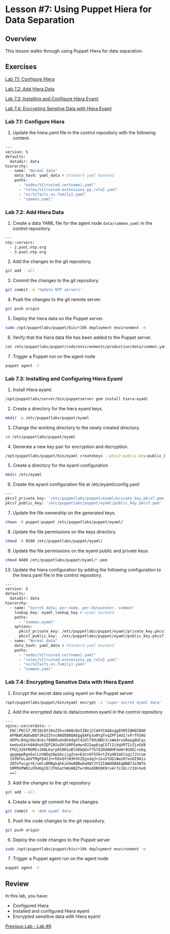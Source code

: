 # Lesson #7: Using Puppet Hiera for Data Separation

## Overview

This lesson walks through using Puppet Hiera for data separation.

## Exercises

[Lab 7.1: Configure Hiera](#lab-71-configure-hiera)

[Lab 7.2: Add Hiera Data](#lab-72-add-hiera-data)

[Lab 7.3: Installing and Configure Hiera Eyaml](#lab-73-installing-and-configuring-hiera-eyaml)

[Lab 7.4: Encrypting Senstive Data with Hiera Eyaml](#lab-74-encrypting-senstive-data-with-hiera-eyaml)


### Lab 7.1: Configure Hiera

1. Update the hiera.yaml file in the control repository with the following content.

```bash
---
version: 5
defaults:
  datadir: data
hierarchy:
  - name: "Normal data"
    data_hash: yaml_data # Standard yaml backend
    paths:
      - "nodes/%{trusted.certname}.yaml"
      - "roles/%{trusted.extensions.pp_role}.yaml"
      - "os/%{facts.os.family}.yaml"
      - "common.yaml"
```

### Lab 7.2: Add Hiera Data

1. Create a data YAML file for the agent node `data/common.yaml` in the control repository.

```bash
---
ntp::servers:
  - 2.pool.ntp.org
  - 3.pool.ntp.org
```

2. Add the changes to the git repository.

```bash
git add --all
```

3. Commit the changes to the git repository.

```bash
git commit -m 'Update NTP servers'
```

4. Push the changes to the git remote server.

```bash
git push origin
```

5. Deploy the hiera data on the Puppet server.

```bash
sudo /opt/puppetlabs/puppet/bin/r10k deployment environment -m
```

6. Verify that the hiera data file has been added to the Puppet server.

```bash
cat /etc/puppetlabs/puppet/code/environments/production/data/common.yaml
```

7. Trigger a Puppet run on the agent node

```bash
puppet agent -t
```

### Lab 7.3: Installing and Configuring Hiera Eyaml

1. Install Hiera eyaml.

```bash
/opt/puppetlabs/server/bin/puppetserver gem install hiera-eyaml
```

2. Create a directory for the hiera eyaml keys.

```bash
mkdir -p /etc/puppetlabs/puppet/eyaml
```

3. Change the working directory to the newly created directory.

```bash
cd /etc/puppetlabs/puppet/eyaml
```

4. Generate a new key pair for encryption and decryption.

```bash
/opt/puppetlabs/puppet/bin/eyaml createkeys --pkcs7-public-key=public_key.pkcs7.pem --pkcs7-private-key=private_key.pkcs7.pem
```

5. Create a directory for the eyaml configuration

```bash
mkdir /etc/eyaml
```

6. Create the eyaml configuration file at /etc/eyaml/config.yaml
```bash
---
pkcs7_private_key: '/etc/puppetlabs/puppet/eyaml/private_key.pkcs7.pem'
pkcs7_public_key: '/etc/puppetlabs/puppet/eyaml/public_key.pkcs7.pem'
```

7. Update the file ownership on the generated keys.

```bash
chown -R puppet:puppet /etc/puppetlabs/puppet/eyaml/
```

8. Update the file permissions on the keys directory.

```bash
chmod -R 0500 /etc/puppetlabs/puppet/eyaml/
```

9. Update the file permissions on the eyaml public and private keys.

```bash
chmod 0400 /etc/puppetlabs/puppet/eyaml/*.pem
```

10. Update the hiera configuration by adding the following configuration to the hiera.yaml file in the control repository.

```bash
---
version: 5
defaults:
  datadir: data
hierarchy:
  - name: "Secret data: per-node, per-datacenter, common"
    lookup_key: eyaml_lookup_key # eyaml backend
    paths:
      - "common.eyaml"
    options:
      pkcs7_private_key: /etc/puppetlabs/puppet/eyaml/private_key.pkcs7.pem
      pkcs7_public_key:  /etc/puppetlabs/puppet/eyaml/public_key.pkcs7.pem
  - name: "Normal data"
    data_hash: yaml_data # Standard yaml backend
    paths:
      - "nodes/%{trusted.certname}.yaml"
      - "roles/%{trusted.extensions.pp_role}.yaml"
      - "os/%{facts.os.family}.yaml"
      - "common.yaml"
```

### Lab 7.4: Encrypting Senstive Data with Hiera Eyaml

1. Encrypt the secret data using eyaml on the Puppet server

```bash
/opt/puppetlabs/puppet/bin/eyaml encrypt -s 'super secret eyaml data'
```

2. Add the encrypted data to data/common.eyaml in the control repository

```bash
---
nginx::secretdata: >
  ENC[PKCS7,MIIBiQYJKoZIhvcNAQcDoIIBejCCAXYCAQAxggEhMIIBHQIBAD
  AFMAACAQEwDQYJKoZIhvcNAQEBBQAEggEAFp3a0tgTvqZPF1mUI/xPrfh5AU
  dOPh/AVgzOGcOnkc76N8Rxdn8h4dgVt42dlf99zNDVJcxWe4rsGRepg8UCqz
  kmdzo54rk868hohZEPIA5uOhlURPGoHw+D22wp6zgCSTlIiXqVRTIzZjxGkB
  FPUj33kFRbMIx34NLKarpK58R1oBlhDbQdvffG7820d08HFda0+9G8EL+obq
  qpgmppRgn6olLnVWDq1HpGAcijgZna+EdzvXF5SR+tZXyH81mkloqj7Jtcum
  IdYKFeLaUVTMgFQ4ZJn+hDxQfcW3KVhZEgxdq3+JxuVtUDiWwzR7xoOI9A1s
  ZQTeTucgztE/uHlzBMBgkqhkiG9w0BBwEwHQYJYIZIAWUDBAEqBBB7Jo3W7m
  SMPRVPWKCuFD4KgCDl3T6hathWsHBZfwr00aXOBVDK9rx4r7zJQc/tId+5oQ
  ==]
```

3. Add the changes to the git repository

```bash
git add --all
```

4. Create a new git commit for the changes.

```bash
git commit -m 'Add eyaml data'
```

5. Push the code changes to the git repository.

```bash
git push origin
```

6. Deploy the code changes to the Puppet server

```bash
sudo /opt/puppetlabs/puppet/bin/r10k deployment environment -m
```

7. Trigger a Puppet agent run on the agent node

```bash
puppet agent -t
```

## Review

In this lab, you have:

+ Configured Hiera
+ Installed and configured Hiera eyaml
+ Encrypted sensitive data with Hiera eyaml

[Previous Lab - Lab #6](./06-using-puppet-forge-modules.md)
